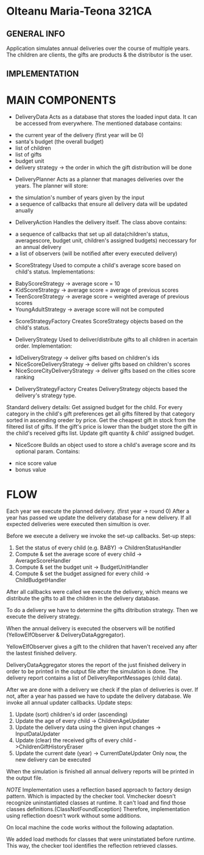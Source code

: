 # Olteanu Maria-Teona 321CA

## GENERAL INFO
Application simulates annual deliveries over the course of multiple years.
The children are clients, the gifts are products & the distributor is the user.

## IMPLEMENTATION

# MAIN COMPONENTS
* DeliveryData
Acts as a database that stores the loaded input data.
It can be accessed from everywhere.
The mentioned database contains:
- the current year of the delivery (first year will be 0)
- santa's budget (the overall budget)
- list of children
- list of gifts
- budget unit
- delivery strategy -> the order in which the gift distribution will be done

* DeliveryPlanner
Acts as a planner that manages deliveries over the years.
The planner will store:
- the simulation's number of years given by the input
- a sequence of callbacks that ensure all delivery data will be updated anually

* DeliveryAction
Handles the delivery itself.
The class above contains:
- a sequence of callbacks that set up all data(children's status, averagescore, 
budget unit, children's assigned budgets) neccessary for an annual delivery
- a list of observers (will be notified after every executed delivery)

* ScoreStrategy
Used to compute a child's average score based on child's status.
Implementations:
- BabyScoreStrategy -> average score = 10
- KidScoreStrategy -> average score = average of previous scores  
- TeenScoreStrategy -> average score = weighted average of previous scores
- YoungAdultStrategy -> average score will not be computed

* ScoreStrategyFactory
Creates ScoreStrategy objects based on the child's status.

* DeliveryStrategy
Used to deliver/distribute gifts to all children in acertain order.
Implementation:
- IdDeliveryStrategy -> deliver gifts based on children's ids
- NiceScoreDeliveryStrategy -> deliver gifts based on children's scores
- NiceScoreCityDeliveryStrategy -> deliver gifts based on the cities score ranking

* DeliveryStrategyFactory
Creates DeliveryStrategy objects based the delivery's strategy type.

Standard delivery details:
Get assigned budget for the child.
For every category in the child's gift preferences get all gifts filtered by 
that category sorted in ascending oreder by price.
Get the cheapest gift in stock from the filtered list of gifts.
If the gift's price is lower than the budget store the gift in the child's 
received gifts list.
Update gift quantity & child' assigned budget.

* NiceScore
Builds an object used to store a child's average score and its optional param.
Contains:
- nice score value
- bonus value 

# FLOW
Each year we execute the planned delivery. (first year -> round 0)
After a year has passed we update the delivery database for a new delivery. 
If all expected deliveries were executed then simultion is over.

Before we execute a delivery we invoke the set-up callbacks.
Set-up steps:
1) Set the status of every child (e.g. BABY) -> ChildrenStatusHandler
2) Compute & set the average score of every child -> AverageScoreHandler
3) Compute & set the budget unit -> BudgetUnitHandler
4) Compute & set the budget assigned for every child -> ChildBudgetHandler

After all callbacks were called we execute the delivery, which means we 
distribute the gifts to all the children in the delivery database.

To do a delivery we have to determine the gifts ditribution strategy.
Then we execute the delivery strategy.

When the annual delivery is executed the observers will be 
notified (YellowElfObserver & DeliveryDataAggregator).

YellowElfObserver gives a gift to the children that haven't received any after
the lastest finished delivery.

DeliveryDataAggregator stores the report of the just finished delivery in order
to be printed in the output file after the simulation is done.
The delivery report contains a list of DeliveryReportMessages (child data).

After we are done with a delivery we check if the plan of deliveries is over.
If not, after a year has passed we have to update the delivery database.
We invoke all annual updater callbacks.
Update steps:
1) Update (sort) children's id order (ascending)
2) Update the age of every child -> ChildrenAgeUpdater
3) Update the delivery data using the given input changes -> InputDataUpdater 	
4) Update (clear) the received gifts of every child ->ChildrenGiftHistoryEraser
5) Update the current date (year) -> CurrentDateUpdater
Only now, the new delivery can be executed

When the simulation is finished all annual delivery reports will be printed in
the output file.

*NOTE*
Implementation uses a reflection based approach to factory design pattern.
Which is impacted by the checker tool. 
Vmchecker doesn't recognize uninstantiated classes at runtime.
It can't load and find those classes definitions.(ClassNotFoundException)
Therefore, implementation using reflection doesn't work without some additions.

On local machine the code works without the following adaptation.

We added load methods for classes that were uninstatiated before runtime.
This way, the checker tool identifies the reflection retrieved classes.
